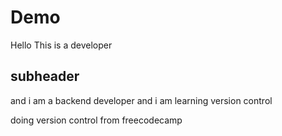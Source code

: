 # Demo
Hello
This is a developer

## subheader

and i am a backend developer
and i am learning version control

doing version control from freecodecamp